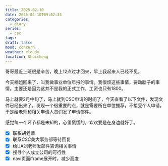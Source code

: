 ```yaml
---
title: 2025-02-10
date: 2025-02-10T09:02:34
categories:
  - diary
series:
  - csc
tags: 
draft: false
mood: concern
weather: cloudy
location: Shuicheng
---
```


哥哥最近上班很是辛苦，晚上12点过才回来，早上我起来人已经不见。

今天楠姐回来了，叫我做事业单位年报的事情。我很烦这些事情，要动脑子的事情。主要还是因为这并不是我的正式工作，工资也只有1800。

马上就要2月中旬了，马上就到CSC申请的时间了，今天查看了以下文件，发现文件已经出来了。发现一个很重要的点，就是需要所在单位推荐，不接受个人申请。于是给老师和相关申请人员们发了申请邮件。

感觉每一个环节都是未知的，心里慌慌的，欢欢要是在身边就好了。

- [x] 联系胡老师
- [x] 联系CSC美大事务部等待回复
- [x] 给UA刘老师发邮件咨询相关事情
- [x] 搜寻个人成立公司的可行性
- [x] navi页面iframe展开时，减少高度
